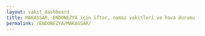 ```yaml
---
layout: vakit_dashboard
title: MAKASSAR, ENDONEZYA için iftar, namaz vakitleri ve hava durumu - ilçe/eyalet seç
permalink: /ENDONEZYA/MAKASSAR/
---
```


<script type="text/javascript">
  var GLOBAL_COUNTRY = 'ENDONEZYA';
  var GLOBAL_CITY = 'MAKASSAR';
  var GLOBAL_STATE = '';
  var lat = 72;
  var lon = 21;
</script>
